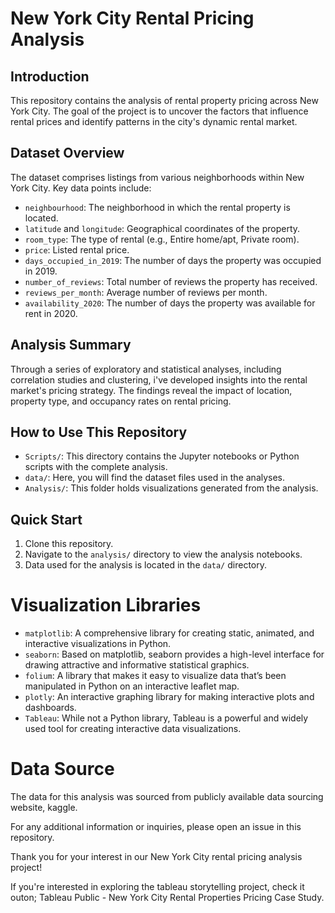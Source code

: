 # New York City Rental Pricing Analysis

## Introduction
This repository contains the analysis of rental property pricing across New York City. 
The goal of the project is to uncover the factors that influence rental prices and identify patterns in the city's dynamic rental market.

## Dataset Overview
The dataset comprises listings from various neighborhoods within New York City. Key data points include:

- `neighbourhood`: The neighborhood in which the rental property is located.
- `latitude` and `longitude`: Geographical coordinates of the property.
- `room_type`: The type of rental (e.g., Entire home/apt, Private room).
- `price`: Listed rental price.
- `days_occupied_in_2019`: The number of days the property was occupied in 2019.
- `number_of_reviews`: Total number of reviews the property has received.
- `reviews_per_month`: Average number of reviews per month.
- `availability_2020`: The number of days the property was available for rent in 2020.

## Analysis Summary
Through a series of exploratory and statistical analyses, including correlation studies and clustering, 
i've developed insights into the rental market's pricing strategy. The findings reveal the impact of location, property type, and occupancy rates on rental pricing.

## How to Use This Repository
- `Scripts/`: This directory contains the Jupyter notebooks or Python scripts with the complete analysis.
- `data/`: Here, you will find the dataset files used in the analyses.
- `Analysis/`: This folder holds visualizations generated from the analysis.

## Quick Start
1. Clone this repository.
2. Navigate to the `analysis/` directory to view the analysis notebooks.
3. Data used for the analysis is located in the `data/` directory.


# Visualization Libraries
- `matplotlib`: A comprehensive library for creating static, animated, and interactive visualizations in Python.
- `seaborn`: Based on matplotlib, seaborn provides a high-level interface for drawing attractive and informative statistical graphics.
- `folium`: A library that makes it easy to visualize data that’s been manipulated in Python on an interactive leaflet map.
- `plotly`: An interactive graphing library for making interactive plots and dashboards.
- `Tableau`: While not a Python library, Tableau is a powerful and widely used tool for creating interactive data visualizations.

# Data Source
The data for this analysis was sourced from publicly available data sourcing website, kaggle.


For any additional information or inquiries, please open an issue in this repository.

Thank you for your interest in our New York City rental pricing analysis project!

If you're interested in exploring the tableau storytelling project, check it outon;
Tableau Public - New York City Rental Properties Pricing Case Study.






